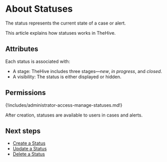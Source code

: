 # About Statuses

The status represents the current state of a case or alert.

This article explains how statuses works in TheHive.

## Attributes

Each status is associated with:

* A stage: TheHive includes three stages—*new*, *in progress*, and *closed*.
* A visibility: The status is either displayed or hidden.

## Permissions

{!includes/administrator-access-manage-statuses.md!}

After creation, statuses are available to users in cases and alerts.

## Next steps

* [Create a Status](create-a-status.md)
* [Update a Status](update-a-status.md)
* [Delete a Status](delete-a-status.md)